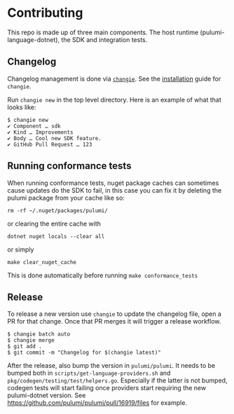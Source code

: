 # Contributing

This repo is made up of three main components. The host runtime (pulumi-language-dotnet), the SDK and integration tests.

## Changelog

Changelog management is done via [`changie`](https://changie.dev/).
See the [installation](https://changie.dev/guide/installation/) guide for `changie`.

Run `changie new` in the top level directory. Here is an example of what that looks like:

```shell
$ changie new
✔ Component … sdk
✔ Kind … Improvements
✔ Body … Cool new SDK feature.
✔ GitHub Pull Request … 123
```

## Running conformance tests

When running conformance tests, nuget package caches can sometimes cause updates do the SDK to fail,
in this case you can fix it by deleting the pulumi package from your cache like so:

```shell
rm -rf ~/.nuget/packages/pulumi/
```

or clearing the entire cache with

```shell
dotnet nuget locals --clear all
```

or simply

```shell
make clear_nuget_cache
```

This is done automatically before running `make conformance_tests`

## Release

To release a new version use `changie` to update the changelog file, open a PR for that change. Once that PR merges it will trigger a release workflow.

```shell
$ changie batch auto
$ changie merge
$ git add .
$ git commit -m "Changelog for $(changie latest)"
```

After the release, also bump the version in `pulumi/pulumi`.  It needs to be bumped both in `scripts/get-language-providers.sh` and `pkg/codegen/testing/test/helpers.go`.  Especially if the latter is not bumped, codegen tests will start failing once providers start requiring the new pulumi-dotnet version. See https://github.com/pulumi/pulumi/pull/16919/files for example.

